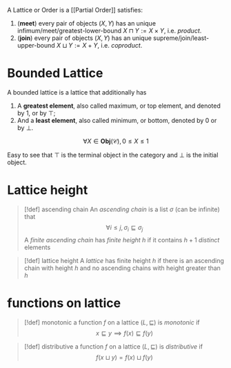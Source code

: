 A Lattice or Order is a [[Partial Order]] satisfies:
1. (**meet**) every pair of objects $(X, Y)$ has an unique infimum/meet/greatest-lower-bound $X\sqcap Y := X \times Y$, i.e. _product_.
2. (**join**) every pair of objects $(X, Y)$ has an unique supreme/join/least-upper-bound  $X\sqcup Y := X + Y$, i.e. _coproduct_.


# Bounded Lattice

A bounded lattice is a lattice that additionally has 
1. A **greatest element**, also called maximum, or top element, and denoted by $1$, or by $\top$;
2. And a **least element**, also called minimum, or bottom, denoted by $0$ or by $\bot$.

$$
\forall X\in \mathbf{Obj}(\mathscr C), 0\le X\le1
$$

Easy to see that $\top$ is the terminal object in the category and $\bot$ is the initial object.

# Lattice height

>[!def] ascending chain
> An _ascending chain_ is a list $\sigma$ (can be infinite) that 
> $$ \forall i\le j, \sigma_i \sqsubseteq \sigma_j $$
> A _finite ascending chain_ has _finite height_ $h$ if it contains $h+1$ _distinct_ elements

>[!def] lattice height
>A _lattice_ has finite height $h$ if there is an ascending chain with height $h$ and no ascending chains with height greater than $h$

# functions on lattice


>[!def] monotonic
> a function $f$ on a lattice $(L, \sqsubseteq)$ is _monotonic_ if 
> $$ x \sqsubseteq y \implies f(x) \sqsubseteq f(y) $$



>[!def] distributive
> a function $f$ on a lattice $(L, \sqsubseteq)$ is _distributive_ if 
> $$ f(x \sqcup y) = f(x) \sqcup f(y) $$

